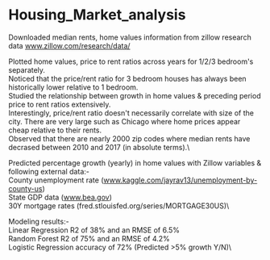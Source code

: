 # Housing_Market_analysis
Downloaded median rents, home values information from zillow research data www.zillow.com/research/data/

Plotted home values, price to rent ratios across years for 1/2/3 bedroom's separately.\
Noticed that the price/rent ratio for 3 bedroom houses has always been historically lower relative to 1 bedroom.\
Studied the relationship between growth in home values & preceding period price to rent ratios extensively.\
Interestingly, price/rent ratio doesn't necessarily correlate with size of the city. There are very large such as Chicago where home prices appear cheap relative to their rents.\
Observed that there are nearly 2000 zip codes where median rents have decrased between 2010 and 2017 (in absolute terms).\

Predicted percentage growth (yearly) in home values with Zillow variables & following external data:-\
County unemployment rate (www.kaggle.com/jayrav13/unemployment-by-county-us)\
State GDP data (www.bea.gov)\
30Y mortgage rates (fred.stlouisfed.org/series/MORTGAGE30US)\

Modeling results:-\
Linear Regression R2 of 38% and an RMSE of 6.5%\
Random Forest R2 of 75% and an RMSE of 4.2%\
Logistic Regression accuracy of 72% (Predicted >5% growth Y/N)\
